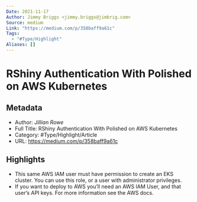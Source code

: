 ```yaml
---
Date: 2021-11-17
Author: Jimmy Briggs <jimmy.briggs@jimbrig.com>
Source: medium
Link: "https://medium.com/p/358baff9a61c"
Tags:
  - "#Type/Highlight"
Aliases: []
---
```


# RShiny Authentication With Polished on AWS Kubernetes

## Metadata

* Author: *Jillian Rowe*
* Full Title: RShiny Authentication With Polished on AWS Kubernetes
* Category: #Type/Highlight/Article
* URL: https://medium.com/p/358baff9a61c

## Highlights

* This same AWS IAM user must have permission to create an EKS cluster. You can use this role, or a user with administrator privileges.
* If you want to deploy to AWS you’ll need an AWS IAM User, and that user’s API keys. For more information see the AWS docs.
